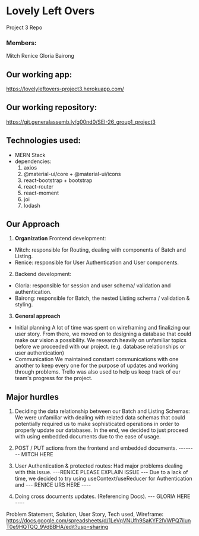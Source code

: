 # Lovely Left Overs
Project 3 Repo

### Members:
Mitch
Renice
Gloria
Bairong

## Our working app: <Link>
  https://lovelyleftovers-project3.herokuapp.com/

## Our working repository: <Link>
  https://git.generalassemb.ly/g00nd0/SEI-26_group1_project3
  
## Technologies used:
- MERN Stack
- dependencies: 
  1. axios
  2. @material-ui/core + @material-ui/icons
  3. react-bootstrap + bootstrap
  4. react-router
  5. react-moment
  6. joi
  7. lodash
  


## Our Approach

1. **Organization**
  Frontend development:
  - Mitch: responsible for Routing, dealing with components of Batch and Listing.
  - Renice: responsible for User Authentication and User components.
  
2.  Backend development:
  - Gloria: responsible for session and user schema/ validation and authentication.
  - Bairong: responsible for Batch, the nested Listing schema / validation & styling.
  
3. **General approach**
- Initial planning
  A lot of time was spent on wireframing and finalizing our user story. From there, we moved on to designing a database that could make our vision a possibility. We research heavily on unfamiliar topics before we proceeded with our project. (e.g. database relationships or user authentication)
- Communication
  We maintained constant communications with one another to keep every one for the purpose of updates and working through problems. Trello was also used to help us keep track of our team's progress for the project.
  
## Major hurdles
1) Deciding the data relationship between our Batch and Listing Schemas:
  We were unfamiliar with dealing with related data schemas that could potentially required us to make sophisticated operations in order to properly update our databases. In the end, we decided to just proceed with using embedded documents due to the ease of usage.
 
2) POST / PUT actions from the frontend and embedded documents. -------- MITCH HERE

3) User Authentication & protected routes:
  Had major problems dealing with this issue. ---RENICE PLEASE EXPLAIN ISSUE --- Due to a lack of time, we decided to try using useContext/useReducer for Authentication and --- RENICE URS HERE ----
  
4) Doing cross documents updates. (Referencing Docs).  --- GLORIA HERE ----
 

Problem Statement, Solution, User Story, Tech used, Wireframe:
https://docs.google.com/spreadsheets/d/1LeVqVNUfh9SaKYF2lVWPQ7ilunT0e9HQTQQ_9VdBBHA/edit?usp=sharing
